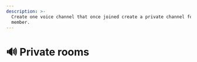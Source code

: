 ```yaml
---
description: >-
  Create one voice channel that once joined create a private channel for the
  member.
---
```


# 🔊 Private rooms

